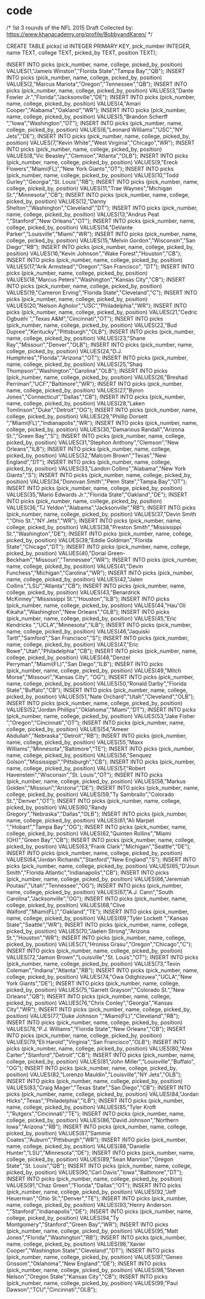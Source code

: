 # code

/*
1st 3 rounds of the NFL 2015 Draft
Collected by: https://www.khanacademy.org/profile/BobbyandKaren/
*/

CREATE TABLE picks(
	id INTEGER PRIMARY KEY,
	pick_number INTEGER,
	name TEXT,
	college TEXT,
	picked_by TEXT,
	position TEXT);

INSERT INTO picks (pick_number, name, college, picked_by, position)
	VALUES(1,"Jameis Winston","Florida State","Tampa Bay","QB");
INSERT INTO picks (pick_number, name, college, picked_by, position)
	VALUES(2,"Marcus Mariota","Oregon","Tennessee","QB");
INSERT INTO picks (pick_number, name, college, picked_by, position)
	VALUES(3,"Dante Fowler Jr.","Florida","Jacksonville","DE");
INSERT INTO picks (pick_number, name, college, picked_by, position)
	VALUES(4,"Amari Cooper","Alabama","Oakland","WR");
INSERT INTO picks (pick_number, name, college, picked_by, position)
	VALUES(5,"Brandon Scherff ","Iowa","Washington","OT");
INSERT INTO picks (pick_number, name, college, picked_by, position)
	VALUES(6,"Leonard Williams","USC","NY Jets","DE");
INSERT INTO picks (pick_number, name, college, picked_by, position)
	VALUES(7,"Kevin White","West Virginia","Chicago","WR");
INSERT INTO picks (pick_number, name, college, picked_by, position)
	VALUES(8,"Vic Beasley","Clemson","Atlanta","OLB");
INSERT INTO picks (pick_number, name, college, picked_by, position)
	VALUES(9,"Ereck Flowers","Miami(FL)","New York Giants","OT");
INSERT INTO picks (pick_number, name, college, picked_by, position)
	VALUES(10,"Todd Gurley","Georgia","St. Louis","RB");
INSERT INTO picks (pick_number, name, college, picked_by, position)
	VALUES(11,"Trae Waynes","Michigan St.","Minnesota","CB");
INSERT INTO picks (pick_number, name, college, picked_by, position)
	VALUES(12,"Danny Shelton","Washington","Cleveland","DT");
INSERT INTO picks (pick_number, name, college, picked_by, position)
	VALUES(13,"Andrus Peat ","Stanford","New Orleans","OT");
INSERT INTO picks (pick_number, name, college, picked_by, position)
	VALUES(14,"DeVante Parker","Louisville","Miami","WR");
INSERT INTO picks (pick_number, name, college, picked_by, position)
	VALUES(15,"Melvin Gordon","Wisconsin","San Diego","RB");
INSERT INTO picks (pick_number, name, college, picked_by, position)
	VALUES(16,"Kevin Johnson","Wake Forest","Houston","CB");
INSERT INTO picks (pick_number, name, college, picked_by, position)
	VALUES(17,"Arik Armstead","Oregon","San Francisco",  "DT");
INSERT INTO picks (pick_number, name, college, picked_by, position)
	VALUES(18,"Marcus Peters","Washington","Kansas City","CB");
INSERT INTO picks (pick_number, name, college, picked_by, position)
	VALUES(19,"Cameron Erving","Florida State","Cleveland","C");
INSERT INTO picks (pick_number, name, college, picked_by, position)
	VALUES(20,"Nelson Agholor","USC","Philadelphia","WR");
INSERT INTO picks (pick_number, name, college, picked_by, position)
	VALUES(21,"Cedric Ogbuehi ","Texas A&M","Cincinnati","OT");
INSERT INTO picks (pick_number, name, college, picked_by, position)
	VALUES(22,"Bud Dupree","Kentucky","Pittsburgh","OLB");
INSERT INTO picks (pick_number, name, college, picked_by, position)
	VALUES(23,"Shane Ray","Missouri","Denver","OLB");
INSERT INTO picks (pick_number, name, college, picked_by, position)
	VALUES(24,"D.J. Humphries","Florida","Arizona","OT");
INSERT INTO picks (pick_number, name, college, picked_by, position)
	VALUES(25,"Shaq Thompson","Washington","Carolina","OLB");
INSERT INTO picks (pick_number, name, college, picked_by, position)
	VALUES(26,"Breshad Perriman","UCF","Baltimore","WR");
INSERT INTO picks (pick_number, name, college, picked_by, position)
	VALUES(27,"Byron Jones","Connecticut","Dallas","CB");
INSERT INTO picks (pick_number, name, college, picked_by, position)
	VALUES(28,"Laken Tomlinson","Duke","Detroit","OG");
INSERT INTO picks (pick_number, name, college, picked_by, position)
	VALUES(29,"Phillip Dorsett ","Miami(FL)","Indianapolis","WR");
INSERT INTO picks (pick_number, name, college, picked_by, position)
	VALUES(30,"Damarious Randall","Arizona St.","Green Bay","S");
INSERT INTO picks (pick_number, name, college, picked_by, position)
	VALUES(31,"Stephon Anthony","Clemson","New Orleans","ILB");
INSERT INTO picks (pick_number, name, college, picked_by, position)
	VALUES(32,"Malcom Brown","Texas","New England","DT");
INSERT INTO picks (pick_number, name, college, picked_by, position)
	VALUES(33,"Landon Collins","Alabama","New York Giants","S");
INSERT INTO picks (pick_number, name, college, picked_by, position)
	VALUES(34,"Donovan Smith","Penn State","Tampa Bay","OT");
INSERT INTO picks (pick_number, name, college, picked_by, position)
	VALUES(35,"Mario Edwards Jr.","Florida State","Oakland","DE");
INSERT INTO picks (pick_number, name, college, picked_by, position)
	VALUES(36,"TJ Yeldon","Alabama","Jacksonville","RB");
INSERT INTO picks (pick_number, name, college, picked_by, position)
	VALUES(37,"Devin Smith ","Ohio St.","NY Jets","WR");
INSERT INTO picks (pick_number, name, college, picked_by, position)
	VALUES(38,"Preston Smith","Mississippi St.","Washington","DE");
INSERT INTO picks (pick_number, name, college, picked_by, position)
	VALUES(39,"Eddie Goldman","Florida State","Chicago","DT");
INSERT INTO picks (pick_number, name, college, picked_by, position)
	VALUES(40,"Dorial Green-Beckham","Missouri","Tennessee","WR");
INSERT INTO picks (pick_number, name, college, picked_by, position)
	VALUES(41,"Devin Funchess","Michigan","Carolina","WR");
INSERT INTO picks (pick_number, name, college, picked_by, position)
	VALUES(42,"Jalen Collins","LSU","Atlanta","CB");
INSERT INTO picks (pick_number, name, college, picked_by, position)
	VALUES(43,"Benardrick McKinney","Mississippi St.","Houston","ILB");
INSERT INTO picks (pick_number, name, college, picked_by, position)
	VALUES(44,"Hau'Oli Kikaha","Washington","New Orleans","OLB");
INSERT INTO picks (pick_number, name, college, picked_by, position)
	VALUES(45,"Eric Kendricks ","UCLA","Minnesota","ILB");
INSERT INTO picks (pick_number, name, college, picked_by, position)
	VALUES(46,"Jaquiski Tartt","Samford","San Francisco","S");
INSERT INTO picks (pick_number, name, college, picked_by, position)
	VALUES(47,"Eric Rowe","Utah","Philadelphia","CB");
INSERT INTO picks (pick_number, name, college, picked_by, position)
	VALUES(48,"Denzel Perryman","Miami(FL)","San Diego","ILB");
INSERT INTO picks (pick_number, name, college, picked_by, position)
	VALUES(49,"Mitch Morse","Missouri","Kansas City",  "OG");
INSERT INTO picks (pick_number, name, college, picked_by, position)
	VALUES(50,"Ronald Darby","Florida State","Buffalo","CB");
INSERT INTO picks (pick_number, name, college, picked_by, position)
	VALUES(51,"Nate Orchard","Utah","Cleveland","OLB");
INSERT INTO picks (pick_number, name, college, picked_by, position)
	VALUES(52,"Jordan Phillips","Oklahoma","Miami","DT");
INSERT INTO picks (pick_number, name, college, picked_by, position)
	VALUES(53,"Jake Fisher ","Oregon","Cincinnati","OT");
INSERT INTO picks (pick_number, name, college, picked_by, position)
	VALUES(54,"Ameer Abdullah","Nebraska","Detroit","RB");
INSERT INTO picks (pick_number, name, college, picked_by, position)
	VALUES(55,"Maxx Williams","Minnesota","Baltimore","TE");
INSERT INTO picks (pick_number, name, college, picked_by, position)
	VALUES(56,"Senquez Golson","Mississippi","Pittsburgh","CB");
INSERT INTO picks (pick_number, name, college, picked_by, position)
	VALUES(57,"Robert Havenstein","Wisconsin","St. Louis","OT");
INSERT INTO picks (pick_number, name, college, picked_by, position)
	VALUES(58,"Markus Golden","Missouri","Arizona","DE");
INSERT INTO picks (pick_number, name, college, picked_by, position)
	VALUES(59,"Ty Sambrailo","Colorado St.","Denver","OT");
INSERT INTO picks (pick_number, name, college, picked_by, position)
	VALUES(60,"Randy Gregory","Nebraska","Dallas","OLB");
INSERT INTO picks (pick_number, name, college, picked_by, position)
	VALUES(61,"Ali Marpet ","Hobart","Tampa Bay","OG");
INSERT INTO picks (pick_number, name, college, picked_by, position)
	VALUES(62,"Quinten Rollins","Miami (OH)","Green Bay","CB");
INSERT INTO picks (pick_number, name, college, picked_by, position)
	VALUES(63,"Frank Clark","Michigan","Seattle","DE");
INSERT INTO picks (pick_number, name, college, picked_by, position)
	VALUES(64,"Jordan Richards","Stanford","New England","S");
INSERT INTO picks (pick_number, name, college, picked_by, position)
	VALUES(65,"D'Joun Smith","Florida Atlantic","Indianapolis","CB");
INSERT INTO picks (pick_number, name, college, picked_by, position)
	VALUES(66,"Jeremiah Poutasi","Utah","Tennessee","OG");
INSERT INTO picks (pick_number, name, college, picked_by, position)
	VALUES(67,"A.J. Cann","South Carolina","Jacksonville","OG");
INSERT INTO picks (pick_number, name, college, picked_by, position)
	VALUES(68,"Clive Walford","Miami(FL)","Oakland","TE");
INSERT INTO picks (pick_number, name, college, picked_by, position)
	VALUES(69,"Tyler Lockett ","Kansas State","Seattle","WR");
INSERT INTO picks (pick_number, name, college, picked_by, position)
	VALUES(70,"Jaelen Strong","Arizona St.","Houston","WR");
INSERT INTO picks (pick_number, name, college, picked_by, position)
	VALUES(71,"Hroniss Grasu","Oregon","Chicago","C");
INSERT INTO picks (pick_number, name, college, picked_by, position)
	VALUES(72,"Jamon Brown","Louisville","St. Louis","OT");
INSERT INTO picks (pick_number, name, college, picked_by, position)
	VALUES(73,"Tevin Coleman","Indiana","Atlanta","RB");
INSERT INTO picks (pick_number, name, college, picked_by, position)
	VALUES(74,"Owa Odighizuwa","UCLA","New York Giants","DE");
INSERT INTO picks (pick_number, name, college, picked_by, position)
	VALUES(75,"Garrett Grayson","Colorado St.","New Orleans","QB");
INSERT INTO picks (pick_number, name, college, picked_by, position)
	VALUES(76,"Chris Conley","Georgia","Kansas City","WR");
INSERT INTO picks (pick_number, name, college, picked_by, position)
	VALUES(77,"Duke Johnson ","Miami(FL)","Cleveland","RB");
INSERT INTO picks (pick_number, name, college, picked_by, position)
	VALUES(78,"P.J. Williams","Florida State","New Orleans","CB");
INSERT INTO picks (pick_number, name, college, picked_by, position)
	VALUES(79,"Eli Harold","Virginia","San Francisco","OLB");
INSERT INTO picks (pick_number, name, college, picked_by, position)
	VALUES(80,"Alex Carter","Stanford","Detroit","CB");
INSERT INTO picks (pick_number, name, college, picked_by, position)
	VALUES(81,"John Miller","Louisville","Buffalo",  "OG");
INSERT INTO picks (pick_number, name, college, picked_by, position)
	VALUES(82,"Lorenzo Mauldin","Louisville","NY Jets","OLB");
INSERT INTO picks (pick_number, name, college, picked_by, position)
	VALUES(83,"Craig Mager","Texas State","San Diego","CB");
INSERT INTO picks (pick_number, name, college, picked_by, position)
	VALUES(84,"Jordan Hicks","Texas","Philadelphia","ILB");
INSERT INTO picks (pick_number, name, college, picked_by, position)
	VALUES(85,"Tyler Kroft ","Rutgers","Cincinnati","TE");
INSERT INTO picks (pick_number, name, college, picked_by, position)
	VALUES(86,"David Johnson","Northern Iowa","Arizona","RB");
INSERT INTO picks (pick_number, name, college, picked_by, position)
	VALUES(87,"Sammie Coates","Auburn","Pittsburgh","WR");
INSERT INTO picks (pick_number, name, college, picked_by, position)
	VALUES(88,"Danielle Hunter","LSU","Minnesota","DE");
INSERT INTO picks (pick_number, name, college, picked_by, position)
	VALUES(89,"Sean Mannion","Oregon State","St. Louis","QB");
INSERT INTO picks (pick_number, name, college, picked_by, position)
	VALUES(90,"Carl Davis","Iowa","Baltimore","DT");
INSERT INTO picks (pick_number, name, college, picked_by, position)
	VALUES(91,"Chaz Green","Florida","Dallas","OT");
INSERT INTO picks (pick_number, name, college, picked_by, position)
	VALUES(92,"Jeff Heuerman","Ohio St.","Denver","TE");
INSERT INTO picks (pick_number, name, college, picked_by, position)
	VALUES(93,"Henry Anderson ","Stanford","Indianapolis","DE");
INSERT INTO picks (pick_number, name, college, picked_by, position)
	VALUES(94,"Ty Montgomery","Stanford","Green Bay","WR");
INSERT INTO picks (pick_number, name, college, picked_by, position)
	VALUES(95,"Matt Jones","Florida","Washington","RB");
INSERT INTO picks (pick_number, name, college, picked_by, position)
	VALUES(96,"Xavier Cooper","Washington State","Cleveland","DT");
INSERT INTO picks (pick_number, name, college, picked_by, position)
	VALUES(97,"Geneo Grissom","Oklahoma","New England","DE");
INSERT INTO picks (pick_number, name, college, picked_by, position)
	VALUES(98,"Steven Nelson","Oregon State","Kansas City","CB");
INSERT INTO picks (pick_number, name, college, picked_by, position)
	VALUES(99,"Paul Dawson","TCU","Cincinnati","OLB");
